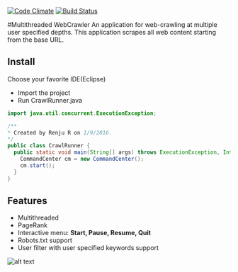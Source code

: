 [![Code Climate](https://codeclimate.com/github/Renjuju/WebCrawler/badges/gpa.svg)](https://codeclimate.com/github/Renjuju/WebCrawler) [![Build Status](https://travis-ci.org/Renjuju/WebCrawler.svg?branch=master)](https://travis-ci.org/Renjuju/WebCrawler)

#Multithreaded WebCrawler
An application for web-crawling at multiple user specified depths.
This application scrapes all web content starting from the base URL.

## Install
Choose your favorite IDE(Eclipse)
* Import the project
* Run CrawlRunner.java

```java
import java.util.concurrent.ExecutionException;

/**
* Created by Renju R on 1/9/2016.
*/
public class CrawlRunner {
  public static void main(String[] args) throws ExecutionException, InterruptedException {
    CommandCenter cm = new CommandCenter();
    cm.start();    	
  }
}
```

## Features
* Multithreaded
* PageRank
* Interactive menu: **Start, Pause, Resume, Quit**
* Robots.txt support
* User filter with user specified keywords support

![alt text](http://i.imgur.com/2VpuLV1.gif "This just looks really cool")
